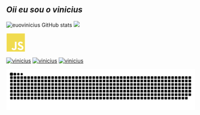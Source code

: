    
 ## *Oii eu sou o vinicius*            

                                                                                                                              

![euovinicius GitHub stats](https://github-readme-stats.vercel.app/api?username=euovinicius&show_icons=true&theme=tokyonight) 
<img height="195em" align="rigth" src="https://github-readme-stats.vercel.app/api/top-langs/?username=ellen2121&&layout=compact&hide=shell&theme=tokyonight"/>           
 

<img align="left" width="50" height="50" src="https://raw.githubusercontent.com/devicons/devicon/master/icons/javascript/javascript-plain.svg">   
<br />
<br />
<br />


[![vinicius](https://img.shields.io/badge/LinkedIn-0077B5?style=for-the-badge&logo=linkedin&logoColor=white)](https://www.linkedin.com/in/vinicius-almeida-b06729216/) 
[![vinicius](https://img.shields.io/badge/Instagram-E4405F?style=for-the-badge&logo=instagram&logoColor=white)](https://www.instagram.com/euovinicin/) [![vinicius](https://img.shields.io/badge/Microsoft_Outlook-0078D4?style=for-the-badge&logo=microsoft-outlook&logoColor=white)](<https://outlook.live.com/mail/vinicius20204@hotmail.com.br>) 


![Snake animation](https://github.com/ellen2121/ellen2121/blob/output/github-contribution-grid-snake.svg)


